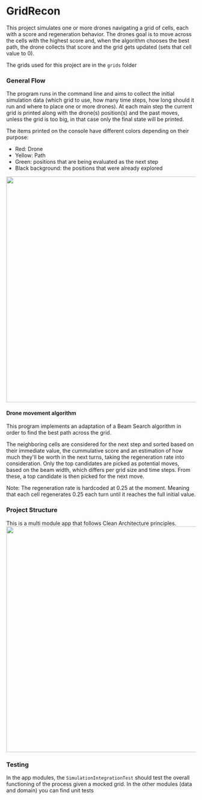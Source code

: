 # GridRecon

This project simulates one or more drones navigating a grid of cells, each with a score and regeneration behavior. 
The drones goal is to move across the cells with the highest score and, when the algorithm chooses the best path, the drone collects that score and the grid gets updated (sets that cell value to 0).

The grids used for this project are in the `grids` folder

### General Flow
The program runs in the command line and aims to collect the initial simulation data (which grid to use, how many time steps, how long should it run and where to place one or more drones).
At each main step the current grid is printed along with the drone(s) position(s) and the past moves, unless the grid is too big, in that case only the final state will be printed.

The items printed on the console have different colors depending on their purpose:
- Red: Drone
- Yellow: Path
- Green: positions that are being evaluated as the next step
- Black background: the positions that were already explored

<img src="https://github.com/user-attachments/assets/fc01c11e-ca72-41b2-851c-ef0dc27384f7" width="600"/>

#### Drone movement algorithm
This program implements an adaptation of a Beam Search algorithm in order to find the best path across the grid.

The neighboring cells are considered for the next step and sorted based on their immediate value, the cummulative score and an estimation of how much they'll be worth in the next turns, taking the regeneration rate into consideration.
Only the top candidates are picked as potential moves, based on the beam width, which differs per grid size and time steps. From these, a top candidate is then picked for the next move.

Note: The regeneration rate is hardcoded at 0.25 at the moment. Meaning that each cell regenerates 0.25 each turn until it reaches the full initial value.

### Project Structure
This is a multi module app that follows Clean Architecture principles.
<img src="https://github.com/user-attachments/assets/30d4d639-ec49-4022-aebe-ffd7e8f34432" width="600"/>

### Testing
In the app modules, the `SimulationIntegrationTest` should test the overall functioning of the process given a mocked grid.
In the other modules (data and domain) you can find unit tests
